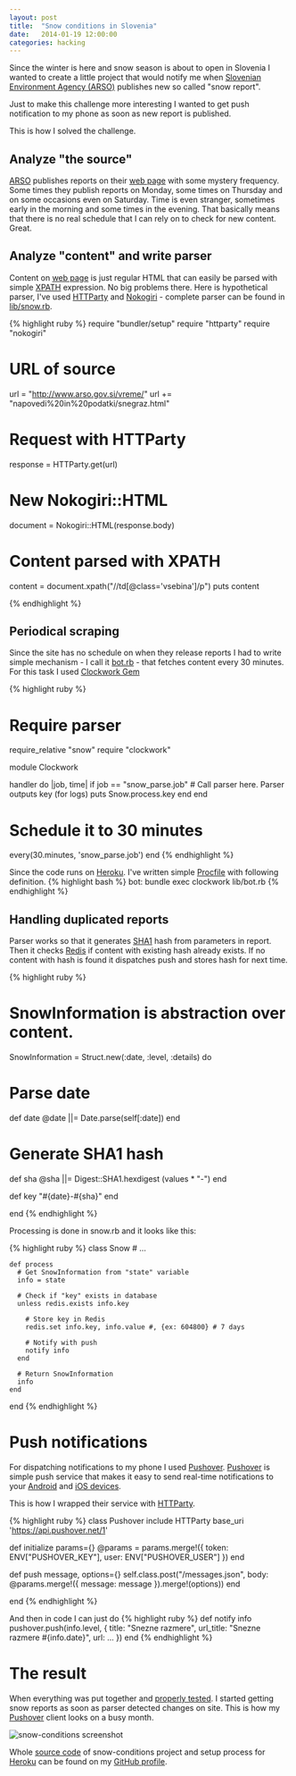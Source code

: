 ```yaml
---
layout: post
title:  "Snow conditions in Slovenia"
date:   2014-01-19 12:00:00
categories: hacking
---
```


Since the winter is here and snow season is about to open in Slovenia I wanted to create a little project that would notify me when [Slovenian Environment Agency (ARSO)][arso] publishes new so called "snow report".

Just to make this challenge more interesting I wanted to get push notification to my phone as soon as new report is published.

This is how I solved the challenge.

## Analyze "the source"

[ARSO][arso] publishes reports on their [web page][arso-sneg-raz] with some mystery frequency. Some times they publish reports on Monday, some times on Thursday and on some occasions even on Saturday. Time is even stranger, sometimes early in the morning and some times in the evening. That basically means that there is no real schedule that I can rely on to check for new content. Great.

## Analyze "content" and write parser

Content on [web page][arso-sneg-raz] is just regular HTML that can easily be parsed with simple [XPATH][xpath] expression. No big problems there. Here is hypothetical parser, I've used [HTTParty](httparty) and [Nokogiri](nokogiri) - complete parser can be found in [lib/snow.rb][snow.rb].

{% highlight ruby %}
require "bundler/setup"
require "httparty"
require "nokogiri"

# URL of source
url = "http://www.arso.gov.si/vreme/"
url += "napovedi%20in%20podatki/snegraz.html"

# Request with HTTParty
response = HTTParty.get(url)
# New Nokogiri::HTML
document = Nokogiri::HTML(response.body)

# Content parsed with XPATH
content = document.xpath("//td[@class='vsebina']/p")
puts content

{% endhighlight %}

## Periodical scraping

Since the site has no schedule on when they release reports I had to write simple mechanism - I call it [bot.rb][bot.rb] - that fetches content every 30 minutes. For this task I used [Clockwork Gem](https://github.com/tomykaira/clockwork)

{% highlight ruby %}
# Require parser
require_relative "snow"
require "clockwork"

module Clockwork

  handler do |job, time|
    if job == "snow_parse.job"
      # Call parser here. Parser outputs key (for logs)
      puts Snow.process.key
    end
  end

  # Schedule it to 30 minutes
  every(30.minutes, 'snow_parse.job')
end
{% endhighlight %}

Since the code runs on [Heroku][heroku]. I've written simple [Procfile][heroku-procfile] with following definition.
{% highlight bash %}
bot: bundle exec clockwork lib/bot.rb
{% endhighlight %}

## Handling duplicated reports

Parser works so that it generates [SHA1](http://en.wikipedia.org/wiki/SHA-1) hash from parameters in report. Then it checks [Redis](http://redis.io) if content with existing hash already exists. If no content with hash is found it dispatches push and stores hash for next time.

{% highlight ruby %}
# SnowInformation is abstraction over content.
SnowInformation = Struct.new(:date, :level, :details) do

  # Parse date
  def date
    @date ||= Date.parse(self[:date])
  end

  # Generate SHA1 hash
  def sha
    @sha ||= Digest::SHA1.hexdigest (values * "-")
  end

  def key
    "#{date}-#{sha}"
  end

end
{% endhighlight %}

Processing is done in snow.rb and it looks like this:

{% highlight ruby %}
  class Snow
    # ...

    def process
      # Get SnowInformation from "state" variable
      info = state

      # Check if "key" exists in database
      unless redis.exists info.key

        # Store key in Redis
        redis.set info.key, info.value #, {ex: 604800} # 7 days

        # Notify with push
        notify info
      end

      # Return SnowInformation
      info
    end
  end
{% endhighlight %}

# Push notifications

For dispatching notifications to my phone I used [Pushover](https://pushover.net/). [Pushover](https://pushover.net/) is simple push service that makes it easy to send real-time notifications to your [Android](https://play.google.com/store/apps/details?id=net.superblock.pushover&ts=1390224423) and [iOS devices](https://itunes.apple.com/us/app/pushover-notifications/id506088175?ls=1&mt=8).

This is how I wrapped their service with [HTTParty][httparty].

{% highlight ruby %}
class Pushover
  include HTTParty
  base_uri 'https://api.pushover.net/1'

  def initialize params={}
    @params = params.merge!({
      token: ENV["PUSHOVER_KEY"],
      user: ENV["PUSHOVER_USER"]
    })
  end

  def push message, options={}
    self.class.post("/messages.json", body: @params.merge!({
      message: message
    }).merge!(options))
  end

end
{% endhighlight %}

And then in code I can just do
{% highlight ruby %}
def notify info
  pushover.push(info.level, {
    title: "Snezne razmere",
    url_title: "Snezne razmere #{info.date}",
    url: ...
  })
end
{% endhighlight %}

# The result

When everything was put together and [properly tested](https://github.com/otobrglez/snow-conditions/tree/master/spec). I started getting snow reports as soon as parser detected changes on site. This is how my [Pushover](https://pushover.net/) client looks on a busy month.

![snow-conditions screenshot](https://photos-5.dropbox.com/t/0/AAAoY1C_pJOivd514c0fe_nCeNk3X1863EiosumpAA2J7Q/12/697441/png/1024x768/3/1390230000/0/2/snow-conditions.png/CtU659fhKGR2aZ3aS5G3L9nPdkpeq81dv8iR1UQ44ew)

Whole [source code](https://github.com/otobrglez/snow-conditions) of snow-conditions project and setup process for [Heroku](https://heroku.com) can be found on my [GitHub profile](https://github.com/otobrglez).


[arso]: http://arso.gov.si
[arso-sneg-raz]: http://www.arso.gov.si/vreme/napovedi%20in%20podatki/snegraz.html
[xpath]: http://www.w3schools.com/xpath/
[httparty]: https://github.com/jnunemaker/httparty
[nokogiri]: http://nokogiri.org/
[bot.rb]: https://github.com/otobrglez/snow-conditions/blob/master/lib/bot.rb
[snow.rb]: https://github.com/otobrglez/snow-conditions/blob/master/lib/snow.rb
[heroku]: https://heroku.com
[heroku-procfile]: https://devcenter.heroku.com/articles/procfile
